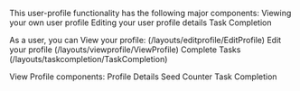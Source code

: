 This user-profile functionality has the following major components:
    Viewing your own user profile 
    Editing your user profile details
    Task Completion 

As a user, you can 
    View your profile: (/layouts/editprofile/EditProfile)
    Edit your profile (/layouts/viewprofile/ViewProfile)
    Complete Tasks (/layouts/taskcompletion/TaskCompletion)

View Profile components:
    Profile Details
    Seed Counter
    Task Completion


